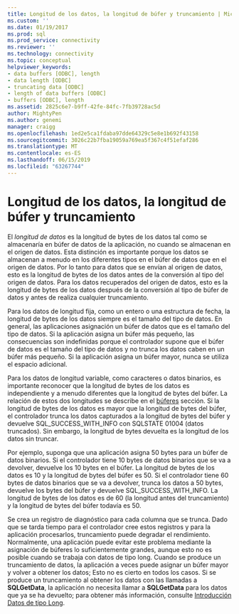 ```yaml
---
title: Longitud de los datos, la longitud de búfer y truncamiento | Microsoft Docs
ms.custom: ''
ms.date: 01/19/2017
ms.prod: sql
ms.prod_service: connectivity
ms.reviewer: ''
ms.technology: connectivity
ms.topic: conceptual
helpviewer_keywords:
- data buffers [ODBC], length
- data length [ODBC]
- truncating data [ODBC]
- length of data buffers [ODBC]
- buffers [ODBC], length
ms.assetid: 2825c6e7-b9ff-42fe-84fc-7fb39728ac5d
author: MightyPen
ms.author: genemi
manager: craigg
ms.openlocfilehash: 1ed2e5ca1fdaba97dde64329c5e8e1b692f43158
ms.sourcegitcommit: 3026c22b7fba19059a769ea5f367c4f51efaf286
ms.translationtype: MT
ms.contentlocale: es-ES
ms.lasthandoff: 06/15/2019
ms.locfileid: "63267744"
---
```

# <a name="data-length-buffer-length-and-truncation"></a>Longitud de los datos, la longitud de búfer y truncamiento
El *longitud de datos* es la longitud de bytes de los datos tal como se almacenaría en búfer de datos de la aplicación, no cuando se almacenan en el origen de datos. Esta distinción es importante porque los datos se almacenan a menudo en los diferentes tipos en el búfer de datos que en el origen de datos. Por lo tanto para datos que se envían al origen de datos, esto es la longitud de bytes de los datos antes de la conversión al tipo del origen de datos. Para los datos recuperados del origen de datos, esto es la longitud de bytes de los datos después de la conversión al tipo de búfer de datos y antes de realiza cualquier truncamiento.  
  
 Para los datos de longitud fija, como un entero o una estructura de fecha, la longitud de bytes de los datos siempre es el tamaño del tipo de datos. En general, las aplicaciones asignación un búfer de datos que es el tamaño del tipo de datos. Si la aplicación asigna un búfer más pequeño, las consecuencias son indefinidas porque el controlador supone que el búfer de datos es el tamaño del tipo de datos y no trunca los datos caben en un búfer más pequeño. Si la aplicación asigna un búfer mayor, nunca se utiliza el espacio adicional.  
  
 Para los datos de longitud variable, como caracteres o datos binarios, es importante reconocer que la longitud de bytes de los datos es independiente y a menudo diferentes que la longitud de bytes del búfer. La relación de estos dos longitudes se describe en el [búferes](../../../odbc/reference/develop-app/buffers.md) sección. Si la longitud de bytes de los datos es mayor que la longitud de bytes del búfer, el controlador trunca los datos capturados a la longitud de bytes del búfer y devuelve SQL_SUCCESS_WITH_INFO con SQLSTATE 01004 (datos truncados). Sin embargo, la longitud de bytes devuelta es la longitud de los datos sin truncar.  
  
 Por ejemplo, suponga que una aplicación asigna 50 bytes para un búfer de datos binarios. Si el controlador tiene 10 bytes de datos binarios que se va a devolver, devuelve los 10 bytes en el búfer. La longitud de bytes de los datos es 10 y la longitud de bytes del búfer es 50. Si el controlador tiene 60 bytes de datos binarios que se va a devolver, trunca los datos a 50 bytes, devuelve los bytes del búfer y devuelve SQL_SUCCESS_WITH_INFO. La longitud de bytes de los datos es de 60 (la longitud antes del truncamiento) y la longitud de bytes del búfer todavía es 50.  
  
 Se crea un registro de diagnóstico para cada columna que se trunca. Dado que se tarda tiempo para el controlador cree estos registros y para la aplicación procesarlos, truncamiento puede degradar el rendimiento. Normalmente, una aplicación puede evitar este problema mediante la asignación de búferes lo suficientemente grandes, aunque esto no es posible cuando se trabaja con datos de tipo long. Cuando se produce un truncamiento de datos, la aplicación a veces puede asignar un búfer mayor y volver a obtener los datos; Esto no es cierto en todos los casos. Si se produce un truncamiento al obtener los datos con las llamadas a **SQLGetData**, la aplicación no necesita llamar a **SQLGetData** para los datos que ya se ha devuelto; para obtener más información, consulte [Introducción Datos de tipo Long](../../../odbc/reference/develop-app/getting-long-data.md).
